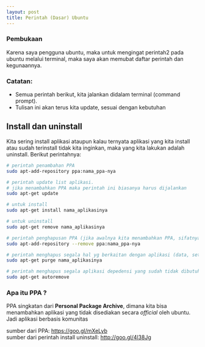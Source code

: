```yaml
---
layout: post
title: Perintah (Dasar) Ubuntu
---
```


### Pembukaan
Karena saya pengguna ubuntu, maka untuk mengingat perintah2 pada ubuntu melalui terminal, maka saya akan memubat daftar perintah dan kegunaannya.

### Catatan:

* Semua perintah berikut, kita jalankan didalam terminal (command prompt).
* Tulisan ini akan terus kita update, sesuai dengan kebutuhan

## Install dan uninstall
Kita sering install aplikasi ataupun kalau ternyata aplikasi yang kita install atau sudah terinstall tidak kita inginkan, maka yang kita lakukan adalah uninstall. Berikut perintahnya:

```bash
# perintah penambahan PPA
sudo apt-add-repository ppa:nama_ppa-nya

# perintah update list aplikasi.
# jika menambahkan PPA maka perintah ini biasanya harus dijalankan
sudo apt-get update

# untuk install
sudo apt-get install nama_aplikasinya

# untuk uninstall
sudo apt-get remove nama_aplikasinya

# perintah penghapusan PPA (jika awalnya kita menambahkan PPA, sifatnya optional)
sudo apt-add-repository --remove ppa:nama_ppa-nya

# perintah menghapus segala hal yg berkaitan dengan aplikasi (data, setingan, dll, sifatnya optional)
sudo apt-get purge nama_aplikasinya

# perintah menghapus segala aplikasi depedensi yang sudah tidak dibutuhkan lagi (sifatnya optional)
sudo apt-get autoremove
```

### Apa itu PPA ?
PPA singkatan dari **Personal Package Archive**, dimana kita bisa menambahkan aplikasi yang tidak disediakan secara _official_ oleh ubuntu. Jadi aplikasi berbasis komunitas

sumber dari PPA: <https://goo.gl/mXeLyb>  
sumber dari perintah install uninstall: <http://goo.gl/4l38Jg>
